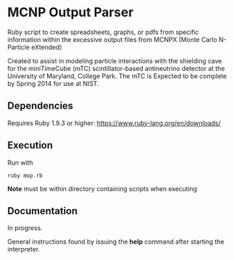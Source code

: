 MCNP Output Parser
===

Ruby script to create spreadsheets, graphs, or pdfs from specific information within the excessive output files from MCNPX (Monte Carlo N-Particle eXtended) 

Created to assist in modeling particle interactions with the shielding cave for the miniTimeCube (mTC) scintillator-based antineutrino detector at the University of Maryland, College Park. The mTC is Expected to be complete by Spring 2014 for use at NIST.

Dependencies
------------
Requires Ruby 1.9.3 or higher: https://www.ruby-lang.org/en/downloads/

Execution
---------
Run with

	ruby mop.rb

**Note** must be within directory containing scripts when executing

Documentation
-------------
In progress.

General instructions found by issuing the **help** command after starting the interpreter.


